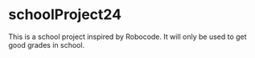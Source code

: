 # schoolProject24
This is a school project inspired by Robocode. It will only be used to get good grades in school.
